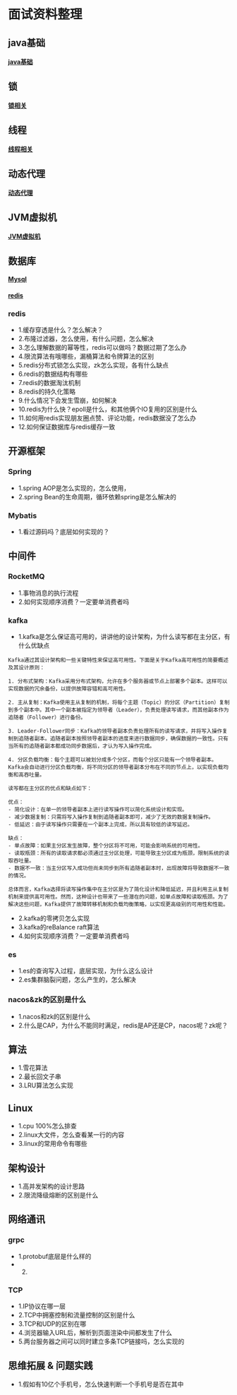 
# 面试资料整理


## java基础
#### [java基础](./1-jichu.md)

## 锁
#### [锁相关](./2-lock.md)

## 线程
#### [线程相关](./3-thread.md)

## 动态代理
#### [动态代理](./4-proxy.md)

## JVM虚拟机
#### [JVM虚拟机](./5-jvm.md)

## 数据库
#### [Mysql](./6-mysql.md)

#### [redis](./7-redis.md)


### redis
- 1.缓存穿透是什么？怎么解决？
- 2.布隆过滤器，怎么使用，有什么问题，怎么解决
- 3.怎么理解数据的幂等性，redis可以做吗？数据过期了怎么办
- 4.限流算法有哦哪些，漏桶算法和令牌算法的区别
- 5.redis分布式锁怎么实现，zk怎么实现，各有什么缺点
- 6.redis的数据结构有哪些
- 7.redis的数据淘汰机制
- 8.redis的持久化策略
- 9.什么情况下会发生雪崩，如何解决
- 10.redis为什么快？epoll是什么，和其他俩个IO复用的区别是什么
- 11.如何用redis实现朋友圈点赞、评论功能，redis数据没了怎么办
- 12.如何保证数据库与redis缓存一致

## 开源框架
### Spring
- 1.spring AOP是怎么实现的，怎么使用，
- 2.spring Bean的生命周期，循环依赖spring是怎么解决的

### Mybatis
- 1.看过源码吗？底层如何实现的？


## 中间件
### RocketMQ
- 1.事物消息的执行流程
- 2.如何实现顺序消费？一定要单消费者吗

### kafka
- 1.kafka是怎么保证高可用的，讲讲他的设计架构，为什么读写都在主分区，有什么优缺点
```
Kafka通过其设计架构和一些关键特性来保证高可用性。下面是关于Kafka高可用性的简要概述及其设计原则：

1. 分布式架构：Kafka采用分布式架构，允许在多个服务器或节点上部署多个副本。这样可以实现数据的冗余备份，以提供故障容错和高可用性。

2. 主从复制：Kafka使用主从复制的机制，将每个主题（Topic）的分区（Partition）复制到多个副本中。其中一个副本被指定为领导者（Leader），负责处理读写请求，而其他副本作为追随者（Follower）进行备份。

3. Leader-Follower同步：Kafka的领导者副本负责处理所有的读写请求，并将写入操作复制到追随者副本。追随者副本按照领导者副本的进度来进行数据同步，确保数据的一致性。只有当所有的追随者副本都成功同步数据后，才认为写入操作完成。

4. 分区负载均衡：每个主题可以被划分成多个分区，而每个分区只能有一个领导者副本。Kafka会自动进行分区负载均衡，将不同分区的领导者副本分布在不同的节点上，以实现负载均衡和高吞吐量。

读写都在主分区的优点和缺点如下：

优点：
- 简化设计：在单一的领导者副本上进行读写操作可以简化系统设计和实现。
- 减少数据复制：只需将写入操作复制到追随者副本即可，减少了无效的数据复制操作。
- 低延迟：由于读写操作只需要在一个副本上完成，所以具有较低的读写延迟。

缺点：
- 单点故障：如果主分区发生故障，整个分区将不可用，可能会影响系统的可用性。
- 读取瓶颈：所有的读取请求都必须通过主分区处理，可能导致主分区成为瓶颈，限制系统的读取吞吐量。
- 数据不一致：当主分区写入成功但尚未同步到所有追随者副本时，出现故障将导致数据不一致的情况。

总体而言，Kafka选择将读写操作集中在主分区是为了简化设计和降低延迟，并且利用主从复制机制来提供高可用性。然而，这种设计也带来了一些潜在的问题，如单点故障和读取瓶颈。为了解决这些问题，Kafka提供了故障转移机制和负载均衡策略，以实现更高级别的可用性和性能。
```
- 2.kafka的零拷贝怎么实现
- 3.kafka的reBalance raft算法
- 4.如何实现顺序消费？一定要单消费者吗

### es
- 1.es的查询写入过程，底层实现，为什么这么设计
- 2.es集群脑裂问题，怎么产生的，怎么解决


### nacos&zk的区别是什么
- 1.nacos和zk的区别是什么
- 2.什么是CAP，为什么不能同时满足，redis是AP还是CP，nacos呢？zk呢？

## 算法
- 1.雪花算法
- 2.最长回文子串
- 3.LRU算法怎么实现


## Linux
- 1.cpu 100%怎么排查
- 2.linux大文件，怎么查看某一行的内容
- 3.linux的常用命令有哪些

## 架构设计
- 1.高并发架构的设计思路
- 2.限流降级熔断的区别是什么

## 网络通讯
### grpc 

- 1.protobuf底层是什么样的
- 2.

### TCP
- 1.IP协议在哪一层
- 2.TCP中拥塞控制和流量控制的区别是什么
- 3.TCP和UDP的区别在哪
- 4.浏览器输入URL后，解析到页面渲染中间都发生了什么
- 5.两台服务器之间可以同时建立多条TCP链接吗，怎么实现的


## 思维拓展 & 问题实践
- 1.假如有10亿个手机号，怎么快速判断一个手机号是否在其中